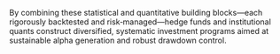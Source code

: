 













By combining these statistical and quantitative building blocks—each rigorously backtested and risk‑managed—hedge funds and institutional quants construct diversified, systematic investment programs aimed at sustainable alpha generation and robust drawdown control.